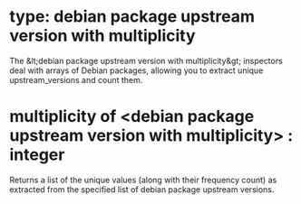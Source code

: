 # type: debian package upstream version with multiplicity

The &amp;lt;debian package upstream version with multiplicity&amp;gt; inspectors deal with arrays of Debian packages, allowing you to extract unique upstream_versions and count them.

# multiplicity of &lt;debian package upstream version with multiplicity&gt; : integer

Returns a list of the unique values (along with their frequency count) as extracted from the specified list of debian package upstream versions.
